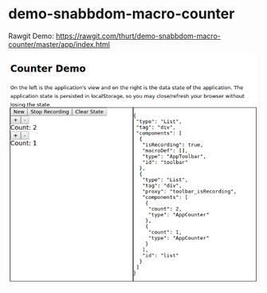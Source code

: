 # demo-snabbdom-macro-counter

Rawgit Demo: https://rawgit.com/thurt/demo-snabbdom-macro-counter/master/app/index.html


![demo image](https://raw.githubusercontent.com/thurt/demo-snabbdom-macro-counter/master/demo_image.png "demo image")

